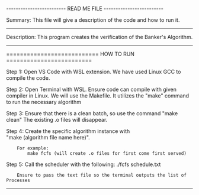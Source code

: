 ------------------------- READ ME FILE -------------------------

Summary: This file will give a description of the code and how to run it.

----------------------------------------------------------------

Description: This program creates the verification of the Banker's Algorithm.
            

----------------------------------------------------------------

=========================== HOW TO RUN =========================

Step 1: Open VS Code with WSL extension. We have used Linux GCC to compile the code.

Step 2: Open Terminal with WSL. Ensure code can compile with 
        given compiler in Linux. We will use the Makefile. 
        It utilizes the "make" command to run the necessary algorithm

Step 3: Ensure that there is a clean batch, so use the command "make clean"
        The existing .o files will disappear.

Step 4: Create the specific algorithm instance with    
         "make (algorithm file name here)".

        For example: 
            make fcfs (will create .o files for first come first served)
    
Step 5: Call the scheduler with the following:
        ./fcfs schedule.txt

        Ensure to pass the text file so the terminal outputs the list of Processes
----------------------------------------------------------------
